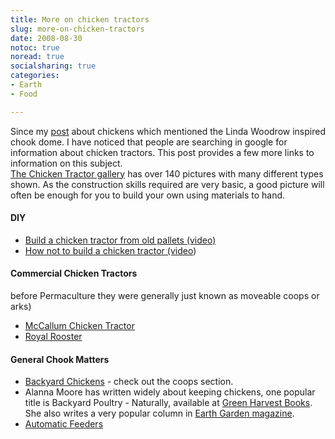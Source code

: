 ```yaml
---
title: More on chicken tractors
slug: more-on-chicken-tractors
date: 2008-08-30
notoc: true
noread: true
socialsharing: true
categories: 
- Earth
- Food

---
```

Since my [post][slowlane] about chickens which mentioned the Linda Woodrow inspired chook dome. I have noticed that people are searching in google for information about chicken tractors. This post provides a few more links to information on this subject.  
[The Chicken Tractor gallery][thecitychicken] has over 140 pictures with many different types shown. As the construction skills required are very basic, a good picture will often be enough for you to build your own using materials to hand.  

#### DIY
  - [Build a chicken tractor from old pallets (video)][instructables]
  - [How not to build a chicken tractor (video][instructables 2])

#### Commercial Chicken Tractors
before Permaculture they were generally just known as moveable coops or arks)

* [McCallum Chicken Tractor][thechickentractor]
* [Royal Rooster][royalrooster]

#### General Chook Matters
  - [Backyard Chickens][backyardchickens] - check out the coops section.
  - Alanna Moore has written widely about keeping chickens, one popular title is Backyard Poultry - Naturally, available at [Green Harvest Books][greenharvest]. She also writes a very popular column in [Earth Garden magazine][earthgarden].
  - [Automatic Feeders][poultry-feeders]

[backyardchickens]: http://www.backyardchickens.com/
[earthgarden]: http://www.earthgarden.com.au/
[greenharvest]: http://www.greenharvest.com.au/books/poultry_care.html
[instructables]: http://www.instructables.com/id/Turn-Old-Pallets-Into-A-Chicken-Tractor/?utm_source=rss&utm_medium=rss
[instructables 2]: http://www.instructables.com/id/Building-a-Chicken-Tractor-the-LONG-and-DIFFICULT/
[poultry-feeders]: http://www.poultry-feeders.com/
[royalrooster]: http://www.royalrooster.com.au/
[slowlane]: http://www.slowlane.com.au/blog/2008/06/01/healing-power-of-chooks/
[thechickentractor]: http://www.thechickentractor.com.au/
[thecitychicken]: http://thecitychicken.com/tractors.html